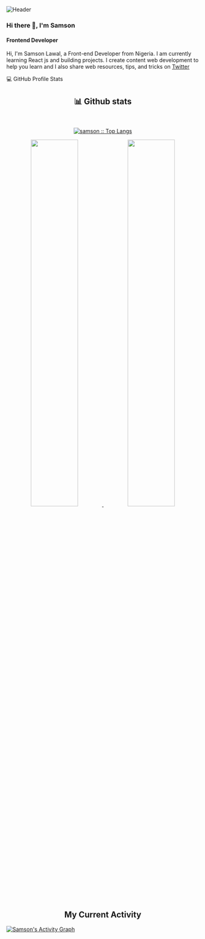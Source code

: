 ![Header](https://user-images.githubusercontent.com/53628155/183238983-ab323196-9f8e-43c3-a525-3b3c1c0ccab0.png)

### Hi there 👋, I'm Samson
#### Frontend Developer

Hi, I'm Samson Lawal, a Front-end Developer from Nigeria. I am currently learning React js and building projects. I create content web development to help you learn and I also share web resources, tips, and tricks on [Twitter](https://twitter.com/samsonlawal_)

<!-- 
  <summary>☎️ contact me</summary>
<div>
  <samp>
    <h2 align="center">😎 you can reach me by:</h2>
    <p align="center">
      <br/>
      <a href="https://www.linkedin.com/in/azzar-budiyanto/" target="blank"><img align="center"
         src="https://img.shields.io/badge/linkedin-%231DA1F2.svg?style=for-the-badge&logo=linkedin&logoColor=white"
         alt="azzar" height="30"/></a>
      <a href="https://fb.com/1999AZZAR" target="blank"><img align="center"
         src="https://img.shields.io/badge/facebook-4267B2.svg?style=for-the-badge&logo=facebook&logoColor=white"
         alt="azzar" height="30"/></a>
      <a href="https://mailto:azzar.mr.zs@gmail.com" target="blank"><img align="center"
         src="https://img.shields.io/badge/gmail-EA4335.svg?style=for-the-badge&logo=gmail&logoColor=white"
         alt="azzar" height="30"/></a>
    </p>
  <p align="center">
      <a href="https://instagram.com/azzar_budiyanto" target="blank"><img align="center"
         src="https://img.shields.io/badge/instagram-%23E4405F.svg?style=for-the-badge&logo=Instagram&logoColor=white"
         alt="azzar" height="30"/></a>
      <a href="https://wa.me/+6282232529804" target="blank"><img align="center"
         src="https://img.shields.io/badge/whatsapp-4B7F1.svg?style=for-the-badge&logo=whatsapp&logoColor=white"
         alt="azzar" height="30"/></a>
      <a href="https://twitter.com/siapa_hayosiapa" target="blank"><img align="center"
         src="https://img.shields.io/badge/twitter-1DA1F2.svg?style=for-the-badge&logo=twitter&logoColor=white"
         alt="azzar" height="30"/></a>
      <br>
    </p>
  </samp>
</div> -->

  <summary>💻 GitHub Profile Stats</summary>
  <div>
    <h2 align="center"> 📊 Github stats </h2>
      <br/>
        <p align="center">
          <a href="https://github.com/1999AZZAR/">
          <img src="https://github-readme-stats.vercel.app/api/top-langs/?username=samsonlawal&langs_count=6&theme=gruvbox&layout=compact&hide_border=true&bg_color=2B3433" alt="samson :: Top Langs" /></a>
        </p>
        <p align="center">
          <a href="https://github.com/1999AZZAR/">
          <img width="49.5%" src="https://github-readme-stats.vercel.app/api?username=samsonlawal&show_icons=true&theme=gruvbox&hide_border=true&bg_color=2B3433" />
          <img width="49.5%" src="https://github-readme-streak-stats.herokuapp.com/?user=samsonlawal&theme=gruvbox&hide_border=true&bg_color=2B33" />
          </a>
       </p>
     <br>
  </div>   
  
  <br/>
  <h2 align="center"> My Current Activity </h2>
<a href="https://github.com/samsonlawal"><img alt="Samson's Activity Graph" src="https://activity-graph.herokuapp.com/graph/?username=samsonlawal&bg_color=2B3433&color=6D8B74&line=A27B5C&point=fff&hide_border=true" /></a>

